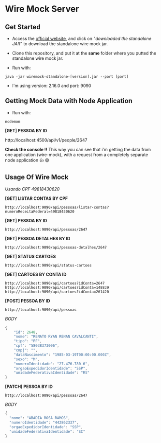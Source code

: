 # Wire Mock Server

## Get Started
- Access the [official website](http://wiremock.org/docs/running-standalone/), and click on "_downloaded the standalone JAR_" to download the standalone wire mock jar.

- Clone this repository, and put it at the **same** folder where you putted the standalone wire mock jar. 

- Run with: 
```
java -jar wiremock-standalone-[version].jar --port [port]
```  
- I'm using version: 2.16.0 and port: 9090

## Getting Mock Data with Node Application

- Run with: 
```
nodemon
```

**[GET] PESSOA BY ID**
>
http://localhost:4500/api/v1/people/2647

**Check the console !!**
This way you can see that i'm getting the data from one application (wire-mock), with a request from a completely separate node application :thumbsup: :smile:

## Usage Of Wire Mock

_Usando CPF 49818430620_

**[GET] LISTAR CONTAS BY CPF**  
```
http://localhost:9090/api/pessoas/listar-contas?numeroReceitaFederal=49818430620
```
**[GET] PESSOA BY ID**
```
http://localhost:9090/api/pessoas/2647
```
**[GET] PESSOA DETALHES BY ID**  
```
http://localhost:9090/api/pessoas-detalhes/2647
```
**[GET] STATUS CARTOES** 
```
http://localhost:9090/api/status-cartoes
```
**[GET] CARTOES BY CONTA ID** 
```
http://localhost:9090/api/cartoes?idConta=2647
http://localhost:9090/api/cartoes?idConta=148839
http://localhost:9090/api/cartoes?idConta=261420
```

**[POST] PESSOA BY ID** 
```
http://localhost:9090/api/pessoas
```
_BODY_

```javascript
{
	"id": 2648,
	"nome": "RENATO RYAN RENAN CAVALCANTI",
	"tipo": "PF",
	"cpf": "58038373006",
	"cnpj": "",
	"dataNascimento": "1985-03-19T00:00:00.000Z",
	"sexo": "M",
	"numeroIdentidade": "27.476.780-6",
	"orgaoExpedidorIdentidade": "SSP",
	"unidadeFederativaIdentidade": "RS"
}
```

**[PATCH] PESSOA BY ID** 
```
http://localhost:9090/api/pessoas/2647
```
_BODY_

```javascript
{
  "nome": "ABADIA ROSA RAMOS",
  "numeroIdentidade": "442862337",
  "orgaoExpedidorIdentidade": "SSP",
  "unidadeFederativaIdentidade": "SC"
}
```